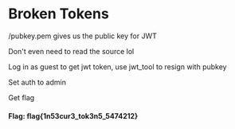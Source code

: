 # Broken Tokens

/pubkey.pem gives us the public key for JWT


Don't even need to read the source lol


Log in as guest to get jwt token, use jwt_tool to resign with pubkey


Set auth to admin


Get flag


#### Flag: flag{1n53cur3_tok3n5_5474212}
